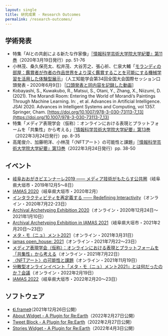 ```yaml
---
layout: single
title: 研究成果 - Research Outcomes
permalink: /research-outcomes/
---
```


## 学術発表

- 特集「AIとの共創による新たな作家像」[『情報科学芸術大学院大学紀要』第11巻](https://www.iamas.ac.jp/iamasbooks/journal/journal_of_iamas_vol-11/)（2020年3月19日発行）pp. 51-76
- 小林茂、桑久保亮太、松井茂、大谷芳之、張心祈、仁泉大輔「[モランディの部屋：鑑賞者が作者の作品世界をより深く鑑賞することを可能にする機械学習を活用した体験型展示](https://www.jstage.jst.go.jp/article/pjsai/JSAI2020/0/JSAI2020_1G3ES504/_article/-char/ja/)」（人工知能学会第34回全国大会国際セッション口頭発表・2020年6月9日）［[口頭発表と同内容を記録した動画](https://youtu.be/DVa19MwMFW4)］
- Kobayashi, S., Kuwakubo, R., Matsui, S., Otani, Y., Zhang, X., Niizumi, D. (2021). The Morandi Room: Entering the World of Morandi’s Paintings Through Machine Learning. In: , et al. Advances in Artificial Intelligence. JSAI 2020. Advances in Intelligent Systems and Computing, vol 1357. Springer, Cham. [https://doi.org/10.1007/978-3-030-73113-7_13](https://doi.org/10.1007/978-3-030-73113-7_13)
- 特集「メディア表現学会（仮称）：オンラインにおける表現とプラットフォームを「共集性」から考える」[『情報科学芸術大学院大学紀要』第13巻](https://www.iamas.ac.jp/iamasbooks/journal/journal_of_iamas_vol-13/)（2022年3月24日発行）pp. 8-35
- 高尾俊介、加藤明洋、小林茂「〈NFTアート〉の可能性と課題」[『情報科学芸術大学院大学紀要』第13巻](https://www.iamas.ac.jp/iamasbooks/journal/journal_of_iamas_vol-13/)（2022年3月24日発行）pp. 38-50

## イベント

- [岐阜おおがきビエンナーレ2019 —— メディア技術がもたらす公共圏](https://www.iamas.ac.jp/biennale19/)（岐阜県大垣市・2019年12月5〜8日）
- [IAMAS 2020](https://www.iamas.ac.jp/annual/pr/archival-archetyping/?y=2020)（岐阜県大垣市・2020年2月）
- [インタラクティビティを再定義する —— Redefining Interactivity](/redefining-interactivity/)（オンライン・2020年7月22-23日）
- [Archival Archetyping Exhibition 2020](/exhibition-2020/)（オンライン・2020年12月24日〜2021年1月10日）
- [Archival Archetyping Exhibition in IAMAS 2021](https://www.iamas.ac.jp/annual/pr/archival-archetyping-2021/?y=2021)（岐阜県大垣市・2021年2月20日〜23日）
- [メタ・モ（ニュ）メント2021](/meta-mo-nu-ment-2021/)（オンライン・2021年3月31日）
- [iamas open_house: 2021](https://www.iamas.ac.jp/report/iamas-oh2021/)（オンライン・2021年7月22〜23日）
- [メディア表現学会（仮称）：オンラインにおける表現とプラットフォームを「共集性」から考える](/society-for-media-creation-tentatively-named/)（オンライン・2021年7月22日）
- [〈NFTアート〉の可能性と課題](/potential-and-challenges-of-nft-art/)（オンライン・2021年11月19日）
- [分散型オンラインイベント「メタ・モ（ニュ）メント2021」とは何だったのか？会議](https://www.iamas.ac.jp/exhibit22/events/archival_archetyping/)（オンライン・2022年2月19日）
- [IAMAS 2022](https://www.iamas.ac.jp/exhibit22/projects/archival_archetyping/)（岐阜県大垣市・2022年2月20〜23日）

## ソフトウェア

- [《i.frame》](https://github.com/archival-archetyping/i.frame)（2021年12月26日公開）
- [About Widget - A Plugin for Re:Earth](https://github.com/archival-archetyping/about-widget-reearth-plugin)（2022年2月27日公開）
- [Tweet Block - A Plugin for Re:Earth](https://github.com/archival-archetyping/tweet-block-reearth-plugin)（2022年2月27日公開）
- [Stories Widget - A Plugin for Re:Earth](https://github.com/archival-archetyping/stories-widget-reearth-plugin)（2022年4月3日公開）
